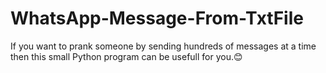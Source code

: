 # WhatsApp-Message-From-TxtFile
If you want to prank someone by sending hundreds of messages at a time then this small Python program can be usefull for you.😊
